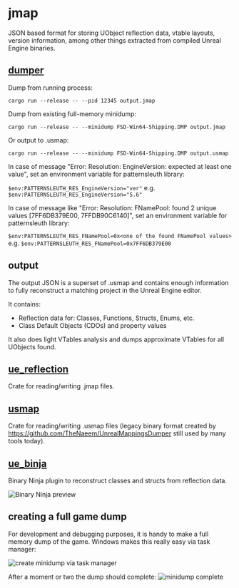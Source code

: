 # jmap

JSON based format for storing UObject reflection data, vtable layouts, version information, among other things extracted from compiled Unreal Engine binaries.

## [dumper](dumper)

Dump from running process:
```console
cargo run --release -- --pid 12345 output.jmap
```

Dump from existing full-memory minidump:
```console
cargo run --release -- --minidump FSD-Win64-Shipping.DMP output.jmap
```

Or output to .usmap:
```console
cargo run --release -- --minidump FSD-Win64-Shipping.DMP output.usmap
```

In case of message "Error: Resolution: EngineVersion: expected at least one value", set an environment variable for patternsleuth library:

`$env:PATTERNSLEUTH_RES_EngineVersion="ver"` e.g. `$env:PATTERNSLEUTH_RES_EngineVersion="5.6"`

In case of message like "Error: Resolution: FNamePool: found 2 unique values [7FF6DB379E00, 7FFDB90C6140]", set an environment variable for patternsleuth library:

`$env:PATTERNSLEUTH_RES_FNamePool=0x<one of the found FNamePool values>` e.g. `$env:PATTERNSLEUTH_RES_FNamePool=0x7FF6DB379E00`

## output
The output JSON is a superset of .usmap and contains enough information to fully reconstruct a matching project in the Unreal Engine editor.

It contains:
- Reflection data for: Classes, Functions, Structs, Enums, etc.
- Class Default Objects (CDOs) and property values

It also does light VTables analysis and dumps approximate VTables for all UObjects found.

## [ue_reflection](jmap)
Crate for reading/writing .jmap files.

## [usmap](usmap)
Crate for reading/writing .usmap files (legacy binary format created by https://github.com/TheNaeem/UnrealMappingsDumper still used by many tools today).

## [ue_binja](ue_binja)
Binary Ninja plugin to reconstruct classes and structs from reflection data.

![Binary Ninja preview](media/uebinja.png)

## creating a full game dump

For development and debugging purposes, it is handy to make a full memory dump of the game. Windows makes this really easy via task manager:

![create minidump via task manager](media/create_dump1.png)


After a moment or two the dump should complete:
![minidump complete](media/create_dump2.png)


